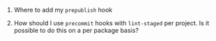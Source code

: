 1. Where to add my `prepublish` hook

2. How should I use `precommit` hooks with `lint-staged` per project. Is it possible to do
this on a per package basis?
